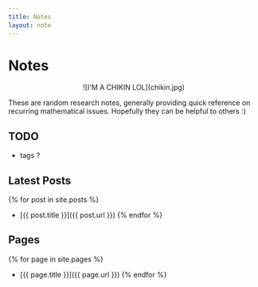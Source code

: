 ```yaml
---
title: Notes
layout: note
---
```


# Notes

<p style="text-align:center">
![I'M A CHIKIN LOL](chikin.jpg)
</p>

These are random research notes, generally providing quick reference
on recurring mathematical issues. Hopefully they can be helpful to
others :)

## TODO
   - tags ?

## Latest Posts

{% for post in site.posts %}
   -  [{{ post.title }}]({{ post.url }})
{% endfor %}

## Pages

{% for page in site.pages %}
   -  [{{ page.title }}]({{ page.url }})
{% endfor %}



